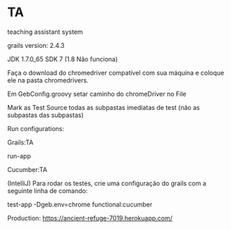 # TA
teaching assistant system

grails version: 2.4.3

JDK 1.7.0_65 SDK 7 (1.8 Não funciona)

Faça o download do chromedriver compatível com sua máquina e coloque ele na pasta chromedrivers.

Em GebConfig.groovy setar caminho do chromeDriver no File

Mark as Test Source todas as subpastas imediatas de test (não as subpastas das subpastas) 

Run configurations:

Grails:TA

  run-app

Cucumber:TA

(IntelliJ) Para rodar os testes, crie uma configuração do grails com a seguinte linha de comando: 

test-app -Dgeb.env=chrome functional:cucumber

Production:
https://ancient-refuge-7019.herokuapp.com/
